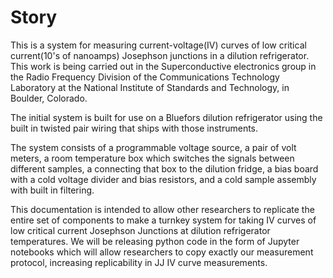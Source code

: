 # Story

This is a system for measuring current-voltage(IV) curves of low critical current(10's of nanoamps) Josephson junctions in a dilution refrigerator.  This work is being carried out in the Superconductive electronics group in the Radio Frequency Division of the Communications Technology Laboratory at the National Institute of Standards and Technology, in Boulder, Colorado.  

The initial system is built for use on a Bluefors dilution refrigerator using the built in twisted pair wiring that ships with those instruments.  

The system consists of a programmable voltage source, a pair of volt meters, a room temperature box which switches the signals between different samples, a connecting that box to the dilution fridge, a bias board with a cold voltage divider and bias resistors, and a cold sample assembly with built in filtering.      

This documentation is intended to allow other researchers to replicate the entire set of components to make a turnkey system for taking IV curves of low critical current Josephson Junctions at dilution refrigerator temperatures.  We will be releasing python code in the form of Jupyter notebooks which will allow researchers to copy exactly our measurement protocol, increasing replicability in JJ IV curve measurements.